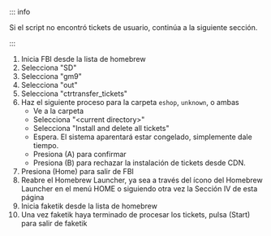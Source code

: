 ::: info

Si el script no encontró tickets de usuario, continúa a la siguiente sección.

:::

1. Inicia FBI desde la lista de homebrew
2. Selecciona "SD"
3. Selecciona "gm9"
4. Selecciona "out"
5. Selecciona "ctrtransfer_tickets"
6. Haz el siguiente proceso para la carpeta `eshop`, `unknown`, o ambas
    - Ve a la carpeta
    - Selecciona "\<current directory>"
    - Selecciona "Install and delete all tickets"
    - Espera. El sistema aparentará estar congelado, simplemente dale tiempo.
    - Presiona (A) para confirmar
    - Presiona (B) para rechazar la instalación de tickets desde CDN.
7. Presiona (Home) para salir de FBI
8. Reabre el Homebrew Launcher, ya sea a través del ícono del Homebrew Launcher en el menú HOME o siguiendo otra vez la Sección IV de esta página
9. Inicia faketik desde la lista de homebrew
10. Una vez faketik haya terminado de procesar los tickets, pulsa (Start) para salir de faketik
